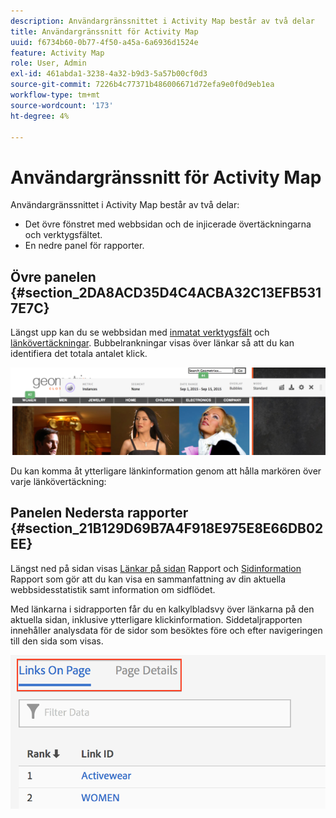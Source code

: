 ```yaml
---
description: Användargränssnittet i Activity Map består av två delar
title: Användargränssnitt för Activity Map
uuid: f6734b60-0b77-4f50-a45a-6a6936d1524e
feature: Activity Map
role: User, Admin
exl-id: 461abda1-3238-4a32-b9d3-5a57b00cf0d3
source-git-commit: 7226b4c77371b486006671d72efa9e0f0d9eb1ea
workflow-type: tm+mt
source-wordcount: '173'
ht-degree: 4%

---
```


# Användargränssnitt för Activity Map

Användargränssnittet i Activity Map består av två delar:

* Det övre fönstret med webbsidan och de injicerade övertäckningarna och verktygsfältet.
* En nedre panel för rapporter.

## Övre panelen {#section_2DA8ACD35D4C4ACBA32C13EFB5317E7C}

Längst upp kan du se webbsidan med [inmatat verktygsfält](/help/analyze/activity-map/activitymap-standard-live.md) och [länkövertäckningar](/help/analyze/activity-map/activitymap-gainerslosers.md). Bubbelrankningar visas över länkar så att du kan identifiera det totala antalet klick.

![](assets/top_panel.png)

Du kan komma åt ytterligare länkinformation genom att hålla markören över varje länkövertäckning:

## Panelen Nedersta rapporter {#section_21B129D69B7A4F918E975E8E66DB02EE}

Längst ned på sidan visas [Länkar på sidan](/help/analyze/activity-map/activitymap-links-report.md) Rapport och [Sidinformation](/help/analyze/activity-map/activitymap-page-flow.md) Rapport som gör att du kan visa en sammanfattning av din aktuella webbsidesstatistik samt information om sidflödet.

Med länkarna i sidrapporten får du en kalkylbladsvy över länkarna på den aktuella sidan, inklusive ytterligare klickinformation. Siddetaljrapporten innehåller analysdata för de sidor som besöktes före och efter navigeringen till den sida som visas.

![](assets/bottom_panel.png)
